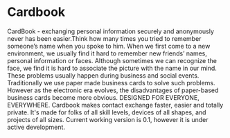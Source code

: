 Cardbook
========
CardBook - exchanging personal information securely and anonymously never has been easier.Think how many times you tried to remember someone’s name when you spoke to him. When we first come to a new environment, we usually find it hard to remember new friends’ names, personal information or faces. Although sometimes we can recognize the face, we find it is hard to associate the picture with the name in our mind. These problems usually happen during business and social events. Traditionally we use paper made business cards to solve such problems. However as the electronic era evolves, the disadvantages of paper-based business cards become more obvious.
DESIGNED FOR EVERYONE, EVERYWHERE.
Cardbook makes contact exchange faster, easier and totally private. It's made for folks of all skill levels, devices of all shapes, and projects of all sizes. Current working version is 0.1, however it is under active development.
